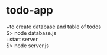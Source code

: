 # todo-app
+to create database and table of todos  
$> node database.js  
+start server   
$> node server.js
